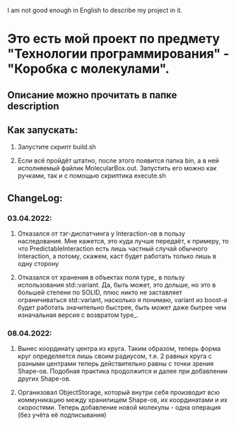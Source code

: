 I am not good enough in English to describe my project in it.

# Это есть мой проект по предмету "Технологии программирования" - "Коробка с молекулами".

## Описание можно прочитать в папке description

## Как запускать:

1) Запустите скрипт build.sh

2) Если всё пройдёт штатно, после этого появится папка bin, а в ней исполняемый файлик MolecularBox.out. Запустить его можно как ручками, так и с помощью скриптика execute.sh

## ChangeLog:

### 03.04.2022: 

1) Отказался от тэг-диспатчинга у Interaction-ов в пользу наследования. Мне кажется, это куда лучше передаёт, к примеру, то что PredictableInteraction есть лишь частный случай обычного Interaction, а потому, скажем, каст будет работать только лишь в одну сторону

2) Отказался от хранения в объектах поля type_ в пользу использования std::variant. Да, быть может, это дольше, но это в большей степени по SOLID, плюс никто не заставляет ограничиваться std::variant, насколько я понимаю, variant из boost-а будет работать значительно быстрее, быть может даже бытрее чем изначальная версия с возвратом type_.

### 08.04.2022:

1) Вынес координату центра из круга. Таким образом, теперь форма круг определяется лишь своим радиусом, т.е. 2 равных круга с разными центрами теперь действительно равны с точки зрения Shape-ов. Подобная практика продолжится и далее при добавлении других Shape-ов.

2) Организовал ObjectStorage, который внутри себя производит всю коммуникацию между хранилищем Shape-ов, их координатами и их скоростями. Теперь добавление новой молекулы - одна операция (без учёта её подписывания)